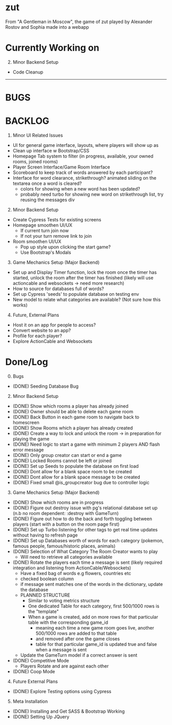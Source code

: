 # zut
From "A Gentleman in Moscow", the game of zut played by Alexander Rostov and Sophia made into a webapp

# Currently Working on
2. Minor Backend Setup
- Code Cleanup


-------------------------------------------------------------------------------------------------------------------------------------------------------------------------------------------------


# BUGS

# BACKLOG
1. Minor UI Related Issues
- UI for general game interface, layouts, where players will show up as
- Clean up interface w Bootstrap/CSS
- Homepage Tab system to filter (in progress, available, your owned rooms, joined rooms)
- Player Screen Interface/Game Room Interface
- Scoreboard to keep track of words answered by each participant?
- Interface for word clearance, strikethrough? animated sliding on the textarea once a word is cleared?
    - colors for showing when a new word has been updated?
    - probably need turbo for showing new word on strikethrough list, try reusing the messages div


2. Minor Backend Setup
- Create Cypress Tests for existing screens
- Homepage smoothen UI/UX
    - If current turn join now
    - If not your turn remove link to join
- Room smoothen UI/UX 
    - Pop up style upon clicking the start game?
    - Use Bootstrap's Modals


3. Game Mechanics Setup (Major Backend)
- Set up and Display Timer function, lock the room once the timer has started, unlock the room after the timer has finished (likely will use actioncable and websockets -> need more research)
- How to source for databases full of words?
- Set up Cypress 'seeds' to populate database on testing env
- New model to relate what categories are available? (Not sure how this works)


4. Future, External Plans
- Host it on an app for people to access?
- Convert website to an app?
- Profile for each player?
- Explore ActionCable and Websockets


# Done/Log
0. Bugs
- (DONE) Seeding Database Bug

2. Minor Backend Setup
- (DONE) Show which rooms a player has already joined
- (DONE) Owner should be able to delete each game room
- (DONE) Back Button in each game room to navigate back to homescreen
- (DONE) Show Rooms which a player has already created
- (DONE) Create a way to lock and unlock the room -> in preparation for playing the game
- (DONE) Need logic to start a game with minimum 2 players AND flash error message
- (DONE) Only group creator can start or end a game
- (DONE) Locked Rooms cannot be left or joined
- (DONE) Set up Seeds to populate the database on first load
- (DONE) Dont allow for a blank space room to be created
- (DONE) Dont allow for a blank space message to be created
- (DONE) Fixed small @is_groupcreator bug due to controller logic

3. Game Mechanics Setup (Major Backend)
- (DONE) Show which rooms are in progress
- (DONE) Figure out destroy issue with pg's relational database set up (n.b no room dependent: :destroy with GameTurn)
- (DONE) Figure out how to do the back and forth toggling between players (start with a button on the room page first)
- (DONE) Set up Turbo listening for other tags to get real time updates without having to refresh page
- (DONE) Set up Databases worth of words for each category (pokemon, famous people, famous/historic places, animals)
- (DONE) Selection of What Category The Room Creator wants to play
    - Will need to retrieve all categories available
- (DONE) Rotate the players each time a message is sent (likely required integration and listening from ActionCable/Websockets)
    - Have a fixed bag of words e.g flowers, countries etc
    - checked boolean column
    - if message sent matches one of the words in the dictionary, update the database
    - PLANNED STRUCTURE
        - Similar to voting metrics structure
        - One dedicated Table for each category, first 500/1000 rows is the "template"
        - When a game is created, add on more rows for that particular table with the corresponding game_id
            - meaning each time a new game room goes live, another 500/1000 rows are added to that table
            - and removed after one the game closes
            - table for that particular game_id is updated true and false when a message is sent
    - Update the GameTurn model if a correct answer is sent
- (DONE) Competitive Mode
    - Players Rotate and are against each other
- (DONE) Coop Mode


4. Future External Plans
- (DONE) Explore Testing options using Cypress

5. Meta Installation
- (DONE) Installing and Get SASS & Bootstrap Working
- (DONE) Setting Up JQuery




